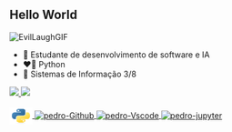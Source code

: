 ## Hello World
![EvilLaughGIF](https://user-images.githubusercontent.com/110363100/230799086-ef72c96d-58dd-4002-ac56-5cd8aa34df1e.gif)



- 🔭 Estudante de desenvolvimento de software e IA
- ❤️🐍 Python
- 📘 Sistemas de Informação 3/8

 <a href="https://github.com/pdr0-42">
  <img height="180em" src="https://github-readme-stats.vercel.app/api?username=pdr0-42&show_icons=true&theme=cobalt&include_all_commits=true&count_private=true"/>
  <img height="180em" src="https://github-readme-stats.vercel.app/api/top-langs/?username=pdr0-42&layout=compact&langs_count=7&theme=cobalt"/>
 <div style="display: inline_block"><br>
  <img align="center" alt="pedro-Python" height="30" width="40" src="https://raw.githubusercontent.com/devicons/devicon/master/icons/python/python-original.svg">
  <img align="center" alt="pedro-Github" height="30" width="40" src="https://cdn.jsdelivr.net/gh/devicons/devicon/icons/github/github-original.svg" />
  <img align="center" alt="pedro-Vscode" height="30" width="40" src="https://cdn.jsdelivr.net/gh/devicons/devicon/icons/vscode/vscode-original.svg"/>
  <img align = "center" alt = "pedro-jupyter" height = "30" src="https://cdn.jsdelivr.net/gh/devicons/devicon/icons/jupyter/jupyter-original-wordmark.svg" />
          
        
  </div>
</div>

